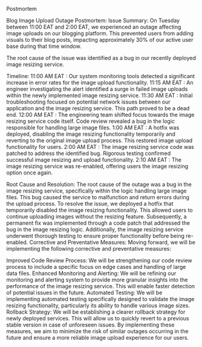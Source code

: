 Postmortem

Blog Image Upload Outage Postmortem:
Issue Summary:
On Tuesday between 11:00 EAT and 2:00 EAT, we experienced an outage affecting image uploads on our blogging platform. This prevented users from adding visuals to their blog posts, impacting approximately 30% of our active user base during that time window.

The root cause of the issue was identified as a bug in our recently deployed image resizing service.

  Timeline:
11:00 AM EAT : Our system monitoring tools detected a significant increase in error rates for the image upload functionality.
11:15 AM EAT : An engineer investigating the alert identified a surge in failed image uploads within the newly implemented image resizing service.
11:30 AM EAT : Initial troubleshooting focused on potential network issues between our application and the image resizing service. This path proved to be a dead end.
12:00 AM EAT : The engineering team shifted focus towards the image resizing service code itself. Code review revealed a bug in the logic responsible for handling large image files.
1:00 AM EAT : A hotfix was deployed, disabling the image resizing functionality temporarily and reverting to the original image upload process. This restored image upload functionality for users.
2:00 AM EAT : The image resizing service code was patched to address the identified bug. Rigorous testing confirmed successful image resizing and upload functionality.
2:10 AM EAT : The image resizing service was re-enabled, offering users the image resizing option once again.

Root Cause and Resolution:
The root cause of the outage was a bug in the image resizing service, specifically within the logic handling large image files. This bug caused the service to malfunction and return errors during the upload process.
To resolve the issue, we deployed a hotfix that temporarily disabled the image resizing functionality. This allowed users to continue uploading images without the resizing feature. Subsequently, a permanent fix was implemented through a code patch that addressed the bug in the image resizing logic. Additionally, the image resizing service underwent thorough testing to ensure proper functionality before being re-enabled.
Corrective and Preventative Measures:
Moving forward, we will be implementing the following corrective and preventative measures:

Improved Code Review Process: We will be strengthening our code review process to include a specific focus on edge cases and handling of large data files.
Enhanced Monitoring and Alerting: We will be refining our monitoring and alerting system to provide more granular insights into the performance of the image resizing service. This will enable faster detection of potential issues in the future.
Automated Testing: We will be implementing automated testing specifically designed to validate the image resizing functionality, particularly its ability to handle various image sizes.
Rollback Strategy: We will be establishing a clearer rollback strategy for newly deployed services. This will allow us to quickly revert to a previous stable version in case of unforeseen issues.
By implementing these measures, we aim to minimize the risk of similar outages occurring in the future and ensure a more reliable image upload experience for our users.

